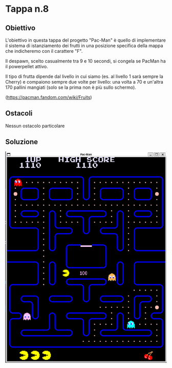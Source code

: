# Tappa n.8
## Obiettivo
L'obiettivo in questa tappa del progetto "Pac-Man" è quello di implementare il sistema di istanziamento dei frutti in una posizione specifica della mappa che indicheremo con il carattere "F".

Il despawn, scelto casualmente tra 9 e 10 secondi, si congela se PacMan ha il powerpellet attivo. 

Il tipo di frutta dipende dal livello in cui siamo (es. al livello 1 sarà sempre la Cherry) e compaiono sempre due volte per livello: una volta a 70 e un'altra 170 pallini mangiati (solo se la prima non è più sullo schermo).

(https://pacman.fandom.com/wiki/Fruits)
## Ostacoli
Nessun ostacolo particolare
## Soluzione

![demo](images/demo.png)